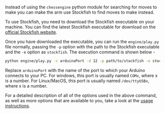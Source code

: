 Instead of using the `chessengine` python module for searching for moves to make you can make the arm use Stockfish to find moves to make instead.

To use Stockfish, you need to download the Stockfish executable on your machine. You can find the latest Stockfish executable for download on the [official Stockfish website](https://stockfishchess.org/download/).

Once you have downloaded the executable, you can run the `engine/play.py` file normally, passing the `-p` option with the path to the Stockfish executable and the `-e` option as `stockfish`. The execution command is shown below -


```bash
python engine/play.py -c arduinoPort -d 12 -p path/to/stockfish -e stockfish
```

Replace `arduinoPort` with the name of the port to which your Arduino connects to your PC. For windows, this port is usually named `COMx`, where x is a number. For Linux/MacOS, this port is usually named `/dev/ttyUSBx`, where x is a number.

For a detailed description of all of the options used in the above command, as well as more options that are available to you, take a look at the [usage instructions](./usage.md).